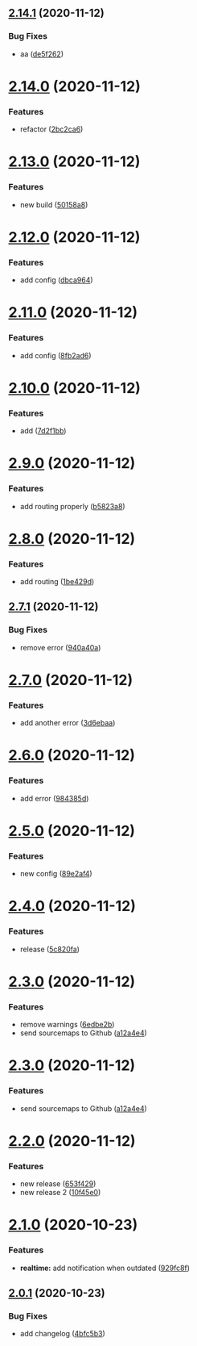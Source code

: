## [2.14.1](https://github.com/RubenGuerrero/react-app-semantic-release/compare/v2.14.0...v2.14.1) (2020-11-12)


### Bug Fixes

* aa ([de5f262](https://github.com/RubenGuerrero/react-app-semantic-release/commit/de5f262318c3c402a64171ff02c848ad8e4bf173))

# [2.14.0](https://github.com/RubenGuerrero/react-app-semantic-release/compare/v2.13.0...v2.14.0) (2020-11-12)


### Features

* refactor ([2bc2ca6](https://github.com/RubenGuerrero/react-app-semantic-release/commit/2bc2ca63337efa18f045a0936fa5d2d19856c303))

# [2.13.0](https://github.com/RubenGuerrero/react-app-semantic-release/compare/v2.12.0...v2.13.0) (2020-11-12)


### Features

* new build ([50158a8](https://github.com/RubenGuerrero/react-app-semantic-release/commit/50158a89df4ae3e901336cb4d8905c2935d44dc7))

# [2.12.0](https://github.com/RubenGuerrero/react-app-semantic-release/compare/v2.11.0...v2.12.0) (2020-11-12)


### Features

* add config ([dbca964](https://github.com/RubenGuerrero/react-app-semantic-release/commit/dbca964bc59b25e3b973a59fa2ed59c67883b1ee))

# [2.11.0](https://github.com/RubenGuerrero/react-app-semantic-release/compare/v2.10.0...v2.11.0) (2020-11-12)


### Features

* add config ([8fb2ad6](https://github.com/RubenGuerrero/react-app-semantic-release/commit/8fb2ad6be4ec2df2904622fabd9fc89b96c94ee5))

# [2.10.0](https://github.com/RubenGuerrero/react-app-semantic-release/compare/v2.9.0...v2.10.0) (2020-11-12)


### Features

* add ([7d2f1bb](https://github.com/RubenGuerrero/react-app-semantic-release/commit/7d2f1bbdddd1b152ac9466e6022b9c0016bda155))

# [2.9.0](https://github.com/RubenGuerrero/react-app-semantic-release/compare/v2.8.0...v2.9.0) (2020-11-12)


### Features

* add routing properly ([b5823a8](https://github.com/RubenGuerrero/react-app-semantic-release/commit/b5823a831201e626436af280e9ba0e019804d829))

# [2.8.0](https://github.com/RubenGuerrero/react-app-semantic-release/compare/v2.7.1...v2.8.0) (2020-11-12)


### Features

* add routing ([1be429d](https://github.com/RubenGuerrero/react-app-semantic-release/commit/1be429db422a1c909a11787fe3d13c9668baa094))

## [2.7.1](https://github.com/RubenGuerrero/react-app-semantic-release/compare/v2.7.0...v2.7.1) (2020-11-12)


### Bug Fixes

* remove error ([940a40a](https://github.com/RubenGuerrero/react-app-semantic-release/commit/940a40a7076f5119a9c65da94d617f27664b44fa))

# [2.7.0](https://github.com/RubenGuerrero/react-app-semantic-release/compare/v2.6.0...v2.7.0) (2020-11-12)


### Features

* add another error ([3d6ebaa](https://github.com/RubenGuerrero/react-app-semantic-release/commit/3d6ebaa56c76b9730d6983ff406b907c8b7cfd15))

# [2.6.0](https://github.com/RubenGuerrero/react-app-semantic-release/compare/v2.5.0...v2.6.0) (2020-11-12)


### Features

* add error ([984385d](https://github.com/RubenGuerrero/react-app-semantic-release/commit/984385d050ecb94e571e94a0037302d2ce3e096b))

# [2.5.0](https://github.com/RubenGuerrero/react-app-semantic-release/compare/v2.4.0...v2.5.0) (2020-11-12)


### Features

* new config ([89e2af4](https://github.com/RubenGuerrero/react-app-semantic-release/commit/89e2af4b64806a90347993afadf4a6196c642812))

# [2.4.0](https://github.com/RubenGuerrero/react-app-semantic-release/compare/v2.3.0...v2.4.0) (2020-11-12)


### Features

* release ([5c820fa](https://github.com/RubenGuerrero/react-app-semantic-release/commit/5c820fa1eeea68e2bce950af1869500c4cc01b90))

# [2.3.0](https://github.com/RubenGuerrero/react-app-semantic-release/compare/v2.2.0...v2.3.0) (2020-11-12)


### Features

* remove warnings ([6edbe2b](https://github.com/RubenGuerrero/react-app-semantic-release/commit/6edbe2b02fa0db7b1fa12ea1c6422069b6dce5d3))
* send sourcemaps to Github ([a12a4e4](https://github.com/RubenGuerrero/react-app-semantic-release/commit/a12a4e4afdd322787e3746858d7606aa038fd97e))

# [2.3.0](https://github.com/RubenGuerrero/react-app-semantic-release/compare/v2.2.0...v2.3.0) (2020-11-12)


### Features

* send sourcemaps to Github ([a12a4e4](https://github.com/RubenGuerrero/react-app-semantic-release/commit/a12a4e4afdd322787e3746858d7606aa038fd97e))

# [2.2.0](https://github.com/RubenGuerrero/react-app-semantic-release/compare/v2.1.0...v2.2.0) (2020-11-12)


### Features

* new release ([653f429](https://github.com/RubenGuerrero/react-app-semantic-release/commit/653f4290985b7dd737bf3ccc02bf0085c385b80d))
* new release 2 ([10f45e0](https://github.com/RubenGuerrero/react-app-semantic-release/commit/10f45e0179344494fe066d91306fd9993cef14e9))

# [2.1.0](https://github.com/RubenGuerrero/react-app-semantic-release/compare/v2.0.1...v2.1.0) (2020-10-23)


### Features

* **realtime:** add notification when outdated ([929fc8f](https://github.com/RubenGuerrero/react-app-semantic-release/commit/929fc8f38a0ce243bf9a0656234afb1874232229))

## [2.0.1](https://github.com/RubenGuerrero/react-app-semantic-release/compare/v2.0.0...v2.0.1) (2020-10-23)


### Bug Fixes

* add changelog ([4bfc5b3](https://github.com/RubenGuerrero/react-app-semantic-release/commit/4bfc5b3202394b8700a2bd2511ca519ed78921ef))
